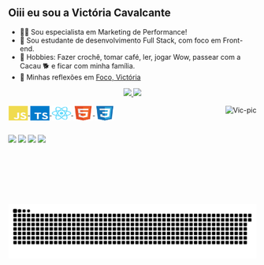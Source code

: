 ## Oiii eu sou a Victória Cavalcante
- 👩‍🎤 Sou especialista em Marketing de Performance!
- 🌱 Sou estudante de desenvolvimento Full Stack, com foco em Front-end.
- 🧶 Hobbies: Fazer crochê, tomar café, ler, jogar Wow, passear com a Cacau 🐕 e ficar com minha família.
- 📝 Minhas reflexões em <a href="https://focovictoria.notion.site/Foco-Vict-ria-31b15383f1de4d2187c0f015dea6f3fe" target="_blank"> Foco, Victória </a> 



<div align="center">
  <a href="https://github.com/vpcavalcante">
  <img height="180em" src="https://github-readme-stats.vercel.app/api?username=vpcavalcante&show_icons=true&theme=dracula&include_all_commits=true&count_private=true"/>
  <img height="180em" src="https://github-readme-stats.vercel.app/api/top-langs/?username=vpcavalcante&layout=compact&langs_count=7&theme=dracula"/>
</div>

  <div style="display: inline_block"><br>
  <img align="center" alt="Vic-Js" height="30" width="40" src="https://raw.githubusercontent.com/devicons/devicon/master/icons/javascript/javascript-plain.svg">
  <img align="center" alt="Vic-Ts" height="30" width="40" src="https://raw.githubusercontent.com/devicons/devicon/master/icons/typescript/typescript-plain.svg">
  <img align="center" alt="Vic-React" height="30" width="40" src="https://raw.githubusercontent.com/devicons/devicon/master/icons/react/react-original.svg">
  <img align="center" alt="Vic-HTML" height="30" width="40" src="https://raw.githubusercontent.com/devicons/devicon/master/icons/html5/html5-original.svg">
  <img align="center" alt="Vic-CSS" height="30" width="40" src="https://raw.githubusercontent.com/devicons/devicon/master/icons/css3/css3-original.svg">
  <img align="right" alt="Vic-pic" height="200" src="https://media.giphy.com/media/cXblnKXr2BQOaYnTni/giphy.gif"></a>
</div>
  
  ##
 
<div> 
  <a href="https://www.instagram.com/vicki_cavalcante/" target="_blank"><img src="https://img.shields.io/badge/-Instagram-%23E4405F?style=for-the-badge&logo=instagram&logoColor=white" target="_blank"></a>
  <a href = "mailto:vicki.cavalcante3@gmail.com"><img src="https://img.shields.io/badge/-Gmail-%23333?style=for-the-badge&logo=gmail&logoColor=white" target="_blank"></a>
  <a href="https://www.linkedin.com/in/victoriacavalcante/" target="_blank"><img src="https://img.shields.io/badge/-LinkedIn-%230077B5?style=for-the-badge&logo=linkedin&logoColor=white" target="_blank"></a> 
<a href="https://medium.com/@vpcavalcante" target="_blank"><img src="https://img.shields.io/badge/Medium-12100E?style=for-the-badge&logo=medium&logoColor=white" target="_blank"></a>   
 
 ![Snake animation](https://github.com/vpcavalcante/vpcavalcante/blob/output/github-contribution-grid-snake.svg)
  
</div>

